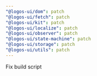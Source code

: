 ```yaml
---
"@logos-ui/dom": patch
"@logos-ui/fetch": patch
"@logos-ui/kit": patch
"@logos-ui/localize": patch
"@logos-ui/observer": patch
"@logos-ui/state-machine": patch
"@logos-ui/storage": patch
"@logos-ui/utils": patch
---
```


Fix build script
